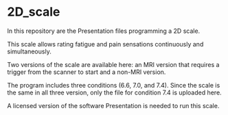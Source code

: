 # 2D_scale

In this repository are the Presentation files programming a 2D scale. 

This scale allows rating fatigue and pain sensations continuously and simultaneously.

Two versions of the scale are available here: an MRI version that requires a trigger from the scanner to start and a non-MRI version.

The program includes three conditions (6.6, 7.0, and 7.4). Since the scale is the same in all three version, only the file for condition 7.4 is uploaded here.

A licensed version of the software Presentation is needed to run this scale. 
